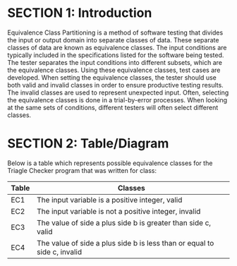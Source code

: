 # SECTION 1: Introduction

Equivalence Class Partitioning is a method of software testing that divides the input or output domain into separate classes of data. These separate classes of data are known as equivalence classes. The input conditions are typically included in the specifications listed for the software being tested. The tester separates the input conditions into different subsets, which are the equivalence classes. Using these equivalence classes, test cases are developed. When setting the equivalence classes, the tester should use both valid and invalid classes in order to ensure productive testing results. The invalid classes are used to represent unexpected input. Often, selecting the equivalence classes is done in a trial-by-error processes. When looking at the same sets of conditions, different testers will often select different classes. 

# SECTION 2: Table/Diagram

Below is a table which represents possible equivalence classes for the Triagle Checker program that was written for class:

| Table | Classes |
| ---------- | ---------- |
| EC1 | The input variable is a positive integer, valid |
| EC2 | The input variable is not a positive integer, invalid |
| EC3 | The value of side a plus side b is greater than side c, valid |
| EC4 | The value of side a plus side b is less than or equal to side c, invalid |
